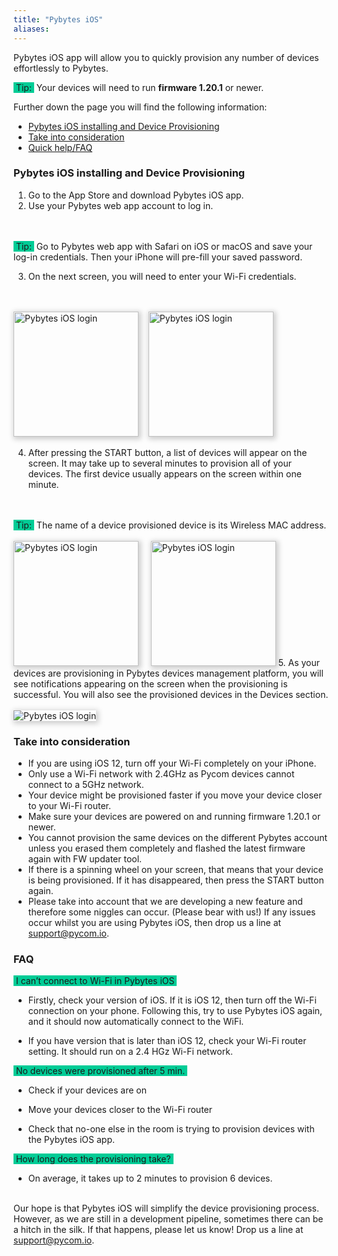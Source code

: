 ```yaml
---
title: "Pybytes iOS"
aliases:
---
```


Pybytes iOS app will allow you to quickly provision any number of devices effortlessly to Pybytes.

<span style="background-color:#00cc96;">&nbsp;Tip:&nbsp;</span>&nbsp;Your devices will need to run **firmware 1.20.1** or newer.

Further down the page you will find the following information:

*  [Pybytes iOS installing and Device Provisioning](#installing)
*  [Take into consideration](#recommendations)
*  [Quick help/FAQ](#faq)


<a id="installing"></a>
### Pybytes iOS installing and Device Provisioning

1. Go to the App Store and download Pybytes iOS app.
2. Use your Pybytes web app account to log in.
<br/>
<br/>
<span style="background-color:#00cc96;">&nbsp;Tip:&nbsp;</span>&nbsp;Go to Pybytes web app with Safari on iOS or macOS and save your log-in credentials.
Then your iPhone will pre-fill your saved password.

3. On the next screen, you will need to enter your Wi-Fi credentials.
<br/>
<br/>
<img src="/gitbook/assets/pybytes/iOS/login.jpg" alt="Pybytes iOS login" width="200" style="padding:0px;box-shadow: 2px 2px 8px 2px #cccccc;"/>&nbsp;&nbsp;&nbsp;&nbsp;<img src="/gitbook/assets/pybytes/iOS/loginSavedPasswords.jpg" alt="Pybytes iOS login" width="200" style="padding:0px;box-shadow: 2px 2px 8px 2px #cccccc;" />

4. After pressing the START button, a list of devices will appear on the screen. It may take up to several minutes to provision all of your devices. The first device usually appears on the screen within one minute.
<br/>
<br/>
<span style="background-color:#00cc96;">&nbsp;Tip:&nbsp;</span>&nbsp;The name of a device provisioned device is its Wireless MAC address.
<br/>
<br/>
<img src="/gitbook/assets/pybytes/iOS/wifiSettings.jpg" alt="Pybytes iOS login" width="200" style="padding:0px;box-shadow: 2px 2px 8px 2px #cccccc;"/>&nbsp;&nbsp;&nbsp;&nbsp;
<img src="/gitbook/assets/pybytes/iOS/provisionedDevicesIOS.jpg" alt="Pybytes iOS login" width="200" style="padding:0px;box-shadow: 2px 2px 8px 2px #cccccc;"/>
5. As your devices are provisioning in Pybytes devices management platform, you will see notifications appearing on the screen when the provisioning is successful. You will also see the provisioned devices in the Devices section.
<br/>
<br/>
<img src="/gitbook/assets/pybytes/iOS/provisionedDevicesPybytes.png" alt="Pybytes iOS login" style="padding:0px;box-shadow: 2px 2px 8px 2px #cccccc;"/>

<a id="recommendations"></a>
### Take into consideration

* If you are using iOS 12, turn off your Wi-Fi completely on your iPhone.
* Only use a Wi-Fi network with 2.4GHz as Pycom devices cannot connect to a 5GHz network.
* Your device might be provisioned faster if you move your device closer to your Wi-Fi router.
* Make sure your devices are powered on and running firmware 1.20.1 or newer.
* You cannot provision the same devices on the different Pybytes account unless you erased them completely and flashed the latest firmware again with FW updater tool.
* If there is a spinning wheel on your screen, that means that your device is being provisioned. If it has disappeared, then press the START button again.
* Please take into account that we are developing a new feature and therefore some niggles can occur. (Please bear with us!) If any issues occur whilst you are using Pybytes iOS, then drop us a line at <a href="mailto:support@pycom.io">support@pycom.io</a>.

<a id="faq"></a>
### FAQ

<span style="background-color:#00cc96;">&nbsp;I can’t connect to Wi-Fi in Pybytes iOS&nbsp;</span>

* Firstly, check your version of iOS. If it is iOS 12, then turn off the Wi-Fi connection on your phone. Following this, try to use Pybytes iOS again, and it should now automatically connect to the WiFi.

* If you have version that is later than iOS 12, check your Wi-Fi router setting. It should run on a 2.4 HGz Wi-Fi network.

<span style="background-color:#00cc96;">&nbsp;No devices were provisioned after 5 min.&nbsp;</span>

* Check if your devices are on

* Move your devices closer to the Wi-Fi router

* Check that no-one else in the room is trying to provision devices with the Pybytes iOS app.

<span style="background-color:#00cc96;">&nbsp;How long does the provisioning take?&nbsp;</span>

* On average, it takes up to 2 minutes to provision 6 devices.

<br/>
Our hope is that Pybytes iOS will simplify the device provisioning process. However, as we are still in a development pipeline, sometimes there can be a hitch in the silk. If that happens, please let us know! Drop us a line at <a href="mailto:support@pycom.io">support@pycom.io</a>.
<br/>
<br/>
<br/>
